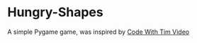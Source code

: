 # Hungry-Shapes
A simple Pygame game, was inspired by [Code With Tim Video](https://www.youtube.com/watch?v=dXY7Tol4sRI)
